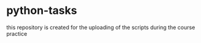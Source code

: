 # python-tasks
this repository is created for the uploading of the scripts during the course practice
